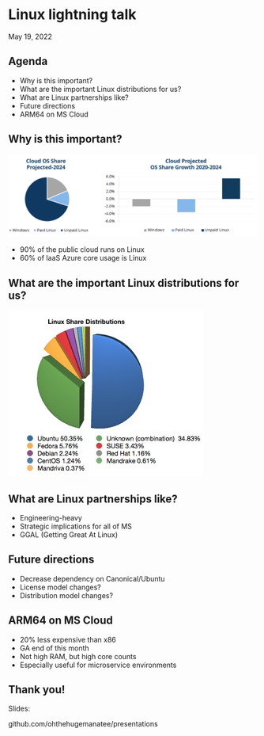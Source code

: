 <!--![Microsoft logo](img/microsoft-white.png)<!-- .element style="height: 2.3em; border:none; margin: 0; background:none; box-shadow:none; align:top;" -->
# Linux lightning talk
May 19, 2022
<!-- .slide: style="text-align:left;" data-background-image="img/microsoft-white.png" data-background-position="top left" data-background-size="436px" -->


## Agenda

- Why is this important?
- What are the important Linux distributions for us?
- What are Linux partnerships like?
- Future directions
- ARM64 on MS Cloud


## Why is this important?

![Cloud OS Share](img/cloud-os-share.png)<!-- .element style="border:none; margin: 0;background:none; box-shadow:none" -->

- 90% of the public cloud runs on Linux
- 60% of IaaS Azure core usage is Linux


## What are the important Linux distributions for us?

![Linux distro market share](img/LinuxShare.jpg)<!-- .element style="border:none; margin: 0;background:none; box-shadow:none" -->


## What are Linux partnerships like?

- Engineering-heavy
- Strategic implications for all of MS
- GGAL (Getting Great At Linux)


## Future directions

- Decrease dependency on Canonical/Ubuntu
- License model changes?
- Distribution model changes?


## ARM64 on MS Cloud

- 20% less expensive than x86
- GA end of this month
- Not high RAM, but high core counts
- Especially useful for microservice environments


## Thank you!

Slides:

<i class="fab fa-github"></i> github.com/ohthehugemanatee/presentations
